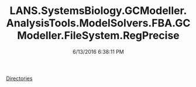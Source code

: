 ﻿---
title: LANS.SystemsBiology.GCModeller.AnalysisTools.ModelSolvers.FBA.GCModeller.FileSystem.RegPrecise
date: 6/13/2016 6:38:11 PM
---

[Directories](T-LANS.SystemsBiology.GCModeller.AnalysisTools.ModelSolvers.FBA.GCModeller.FileSystem.RegPrecise.Directories.html)
